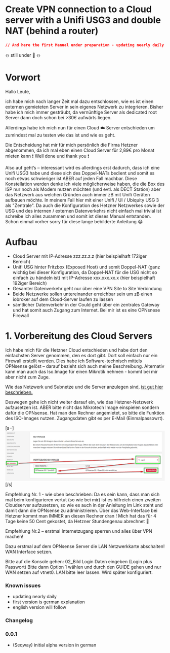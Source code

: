 # **Create VPN connection to a Cloud server with a Unifi USG3 and double NAT (behind a router)**

```json
// And here the first Manual under preparation - updating nearly daily
```
:snowman: still under :construction: :snowman:
# **Vorwort**

Hallo Leute,

ich habe mich nach langer Zeit mal dazu entschlossen, wie es ist einen externen gemieteten Server in sein eigenes Netzwerk zu integrieren.
Bisher habe ich mich immer gesträubt, da vernünftige Server als dedicated root Server dann doch schon bei >30€ aufwärts liegen.

Allerdings habe ich mich nun für einen Cloud :cloud: Server entschieden um zumindest mal zu testen wie das ist und wie es geht. 

Die Entscheidung hat mir für mich persönlich die Firma Hetzner abgenommen, da ich mal eben einen Cloud Server für 2,89€ pro Monat mieten kann :exclamation: Well done und thank you :exclamation:

Also auf geht’s – interessant wird es allerdings erst dadurch, dass ich eine Unifi USG3 habe und diese sich des Doppel-NATs bedient und somit es noch etwas schwieriger ist ABER auf jeden Fall machbar.
Diese Konstellation werden denke ich viele möglicherweise haben, die die Box des ISP nur noch als Modem nutzen möchten (und evtl. als DECT Station) aber das Netzwerk aus welchen Gründen auch immer zB mit Unifi Geräten aufbauen möchte. In meinem Fall hier mit einer Unifi / UI / Ubiquity USG 3 als "Zentrale".
Da auch die Konfiguration des Hetzner Netzwerkes sowie der USG und des internen / externen Datenverkehrs nicht einfach mal trivial ist schreibe ich alles zusammen und somit ist dieses Manual entstanden.
Schon einmal vorher sorry für diese lange bebilderte Anleitung :joy:

# **Aufbau**
* Cloud Server mit IP-Adresse zzz.zz.z.z (hier beispielhaft 172iger Bereich)
* Unifi USG hinter Fritzbox (Exposed Host) und somit Doppel-NAT (ganz wichtig bei dieser Konfiguration, da Doppel-NAT für die USG nicht so einfach zu händeln ist) mit IP-Adresse xxx.xxx.xx.x (hier beispielhaft 192iger Bereich)
* Gesamter Datenverkehr geht nur über eine VPN Site to Site Verbindung
* Beide Netzwerke sollen untereinander erreichbar sein um zB einen iobroker auf dem Cloud-Server laufen zu lassen 
* sämtlicher Datenverkehr in der Could geht über ein zentrales Gateway und hat somit auch Zugang zum Internet. Bei mir ist es eine OPNsnese Firewall

# **1.	Vorbereitung des Cloud Servers**
Ich habe mich für die Hetzner Cloud entschieden und habe dort den einfachsten Server genommen, den es dort gibt. Dort soll einfach nur ein Firewall erstellt werden.
Dies habe ich Software-technisch mittels OPNsense gelöst – darauf bezieht sich auch meine Beschreibung. Alternativ kann man auch das Iso.Image für einen Mikrotik nehmen - kommt bei mir aber nicht zum Zuge.

Wie das Netzwerk und Subnetze und die Server anzulegen sind, [ist gut hier beschrieben.](https://blog.resch.cloud/2020/05/16/privates-netzwerk-in-der-hetzner-cloud/)

Deswegen gehe ich nicht weiter darauf ein, wie das Hetzner-Netzwerk aufzusetzen ist. 
ABER bitte nicht das Mikrotech Image einspielen sondern dafür die OPNsense.
Hat man den Rechner angemietet, so bitte die Funktion des ISO-Images nutzen. Zugangsdaten gibt es per E-Mail (Einmalpassowrt).

[s=]
![](Pics/01_Bild.png)
[/s]

Empfehlung Nr. 1 - wie oben beschrieben:
Da es sein kann, dass man sich mal beim konfigurieren vertut (so wie bei mir) ist es hilfreich einen zweiten Cloudserver aufzusetzen, so wie es auch in der Anleitung im Link steht und damit dann die OPNsense zu administrieren. Über das Web-Interface bei Hetzner kommt man IMMER an diesen Rechner dran !
Mich hat das für 4 Tage keine 50 Cent gekostet, da Hetzner Stundengenau abrechnet 

Empfehlung Nr.2 – erstmal Internetzugang sperren und alles über VPN machen!

Dazu erstmal auf dem OPNsense Server die LAN Netzwerkkarte abschalten! 
WAN Interface setzen.

Bitte auf die Konsole gehen:
02_Bild
Login Daten eingeben (Login plus Passwort)
Bitte dann Option 1 wählen und durch den GUIDE gehen und nur WAN setzen auf vtnet0. LAN bitte leer lassen. Wird später konfiguriert.














### Known issues

- updating nearly daily
- first version is german explanation
- english version will follow

### Changelog

### 0.0.1
* (Seqway) initial alpha version in german
